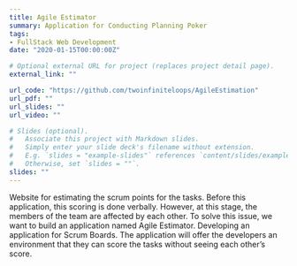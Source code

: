 ```yaml
---
title: Agile Estimator
summary: Application for Conducting Planning Poker
tags:
- FullStack Web Development
date: "2020-01-15T00:00:00Z"

# Optional external URL for project (replaces project detail page).
external_link: ""

url_code: "https://github.com/twoinfiniteloops/AgileEstimation"
url_pdf: ""
url_slides: ""
url_video: ""

# Slides (optional).
#   Associate this project with Markdown slides.
#   Simply enter your slide deck's filename without extension.
#   E.g. `slides = "example-slides"` references `content/slides/example-slides.md`.
#   Otherwise, set `slides = ""`.
slides: ""
---
```

Website for estimating the scrum points for the tasks. Before this application, this scoring is done verbally. However, at this stage, the members of the team are affected by each other. To solve this issue, we want to build an application named Agile Estimator. Developing an application for Scrum Boards. The application will offer the developers an environment that they can score the tasks without seeing each other’s score.
